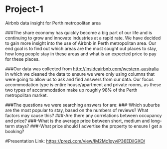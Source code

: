 # Project-1
Airbnb data insight for Perth metropolitan area

###The share economy has quickly become a big part of our life and is continuing to grow and innovate industries at a rapid rate. We have decided to gain more insight into the use of Airbnb in Perth metropolitan area. Our end goal is to find out which areas are the most sought out places to stay, how long people stay in these areas and what is an expected price to pay for these places.

###Our data was collected from http://insideairbnb.com/western-australia in which we cleaned the data to ensure we were only using columns that were going to allow us to ask and find answers from our data. Our focus accommodation type is entire house/apartment and private rooms, as these two types of accommodation make up roughly 98% of the Perth metropolitan market. 

###The questions we were searching answers for are:
###-Which suburbs are the most popular to stay, based on the numbers of reviews? What factors may cause this?
###-Are there any correlations between occupancy and price?
###-What is the average price between short, medium and long-term stays?
###-What price should I advertise the property to ensure I get a booking?

#Presentation Link:
https://prezi.com/view/IM2Mc1xyviP36EDiIGXO/
